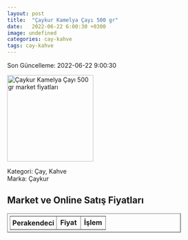 ```yaml
---
layout: post
title:  "Çaykur Kamelya Çayı 500 gr"
date:   2022-06-22 6:00:30 +0300
image: undefined
categories: cay-kahve
tags: cay-kahve
---
```


Son Güncelleme: 2022-06-22 9:00:30

<img src="undefined" width="200" alt="Çaykur Kamelya Çayı 500 gr market fiyatları" />

Kategori: Çay, Kahve
<br />
Marka: Çaykur

<h2>Market ve Online Satış Fiyatları</h2>

<table border="1" style="padding: 5px;width:80%;">
  <tr>
    <td style="padding: 5px;"><strong>Perakendeci</strong></td>
    <td><strong>Fiyat</strong></td>
    <td><strong>İşlem</strong></td>
  </tr>
  
</table>
